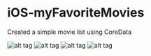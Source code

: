 # iOS-myFavoriteMovies
Created a simple movie list using CoreData

![alt tag](https://cloud.githubusercontent.com/assets/20172644/19236382/548aa260-8ef7-11e6-8f69-ec83d3d0d0c2.png)
![alt tag](https://cloud.githubusercontent.com/assets/20172644/19236384/54c07200-8ef7-11e6-876c-36643e8d5ce9.png)
![alt tag](https://cloud.githubusercontent.com/assets/20172644/19236385/54c243b4-8ef7-11e6-9694-757051cde8ee.png)
![alt tag](https://cloud.githubusercontent.com/assets/20172644/19236386/54c436c4-8ef7-11e6-80c3-634ff09bb4fc.png)
